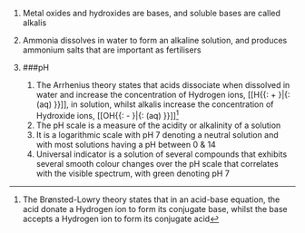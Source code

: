 1. Metal oxides and hydroxides are bases, and soluble bases are called alkalis
2. Ammonia dissolves in water to form an alkaline solution, and produces ammonium salts that are important as fertilisers
3. ###pH

    1. The Arrhenius theory states that acids dissociate when dissolved in water and increase the concentration of Hydrogen ions, [[H{{: +  }|{: (aq)  }}]], in solution, whilst alkalis increase the concentration of Hydroxide ions, [[OH{{: -  }|{: (aq)  }}]][^BL]
    2. The pH scale is a measure of the acidity or alkalinity of a solution
    3. It is a logarithmic scale with pH 7 denoting a neutral solution and with most solutions having a pH between 0 & 14
    4. Universal indicator is a solution of several compounds that exhibits several smooth colour changes over the pH scale that correlates with the visible spectrum, with green denoting pH 7



[^BL]: The Brønsted-Lowry theory states that in an acid-base equation, the acid donate a Hydrogen ion to form its conjugate base, whilst the base accepts a Hydrogen ion to form its conjugate acid
